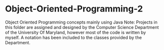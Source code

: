 # Object-Oriented-Programming-2
Object Oriented Programming concepts mainly using Java
Note: Projects in this folder are assigned and designed by the Computer Science Department of the University Of Maryland, however most of the code is written by myself. A notation has been included to the classes provided by the Department. 
